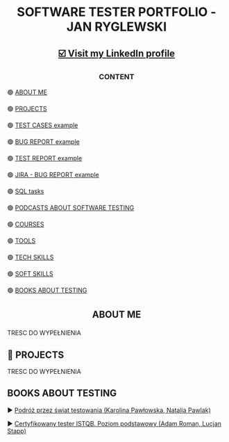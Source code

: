 # <p align="center"> SOFTWARE TESTER PORTFOLIO - JAN RYGLEWSKI  

## <p align="center"><a href="https://www.linkedin.com/in/katarzyna-czekaj/" target="_blank">☑️ Visit my <b>LinkedIn</b> profile</a></p>


### <p align="center">CONTENT
🟢 [ABOUT ME](#aboutme)

🟢 [PROJECTS](#projects) 

🟢 [TEST CASES example](#testcases) 

🟢 [BUG REPORT example](#bugreport) 

🟢 [TEST REPORT example](#testreport) 

🟢 [JIRA - BUG REPORT example](#jira) 

🟢 [SQL tasks](#sql) 

🟢 [PODCASTS ABOUT SOFTWARE TESTING](#podcasts) 

🟢 [COURSES](#courses) 

🟢 [TOOLS](#tools) 

🟢 [TECH SKILLS](#techskills) 

🟢 [SOFT SKILLS](#softskills) 

🟢 [BOOKS ABOUT TESTING](#books) 
 

  

## <p align="center"><a name="aboutme"> ABOUT ME</a>
TRESC DO WYPEŁNIENIA



## <a name="projects">:mag_right: PROJECTS</a>
TRESC DO WYPEŁNIENIA


## <a name="books">BOOKS ABOUT TESTING</a>

:arrow_forward: <a href="https://www.funwithbugs.com/landingpage/juz_jest_dostepna/" target="_blank">Podróż przez świat testowania (Karolina Pawłowska, Natalia Pawlak)</a>

:arrow_forward: <a href="https://helion.pl/ksiazki/certyfikowany-tester-istqb-poziom-podstawowy-adam-roman-lucjan-stapp,ctispv.htm#format/e" target="_blank">Certyfikowany tester ISTQB. Poziom podstawowy (Adam Roman, Lucjan Stapp)</a>


